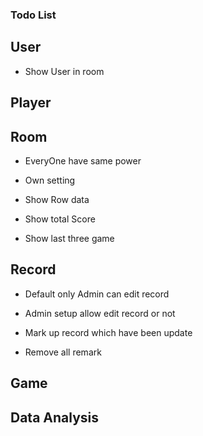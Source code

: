 ### Todo List

## User

* Show User in room

## Player

## Room

* EveryOne have same power

* Own setting

* Show Row data

* Show total Score

* Show last three game

## Record

* Default only Admin can edit record

* Admin setup allow edit record or not

* Mark up record which have been update

* Remove all remark

## Game

## Data Analysis